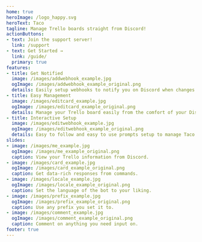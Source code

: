 ```yaml
---
home: true
heroImage: /logo_happy.svg
heroText: Taco
tagline: Manage Trello boards straight from Discord!
actionButtons:
- text: Join the support server!
  link: /support
- text: Get Started →
  link: /guide/
  primary: true
features:
- title: Get Notified
  image: /images/addwebhook_example.jpg
  ogImage: /images/addwebhook_example_original.png
  details: Easily setup webhooks to notify you on Discord when changes are made to your trello board.
- title: Easy Management
  image: /images/editcard_example.jpg
  ogImage: /images/editcard_example_original.png
  details: Manage your Trello board easily from the comfort of your Discord server.
- title: Interactive Setup
  image: /images/editwebhook_example.jpg
  ogImage: /images/editwebhook_example_original.png
  details: Easy to follow and easy to use prompts setup to manage Taco in your Discord server.
slides:
- image: /images/me_example.jpg
  ogImage: /images/me_example_original.png
  caption: View your Trello information from Discord.
- image: /images/card_example.jpg
  ogImage: /images/card_example_original.png
  caption: Get data-rich responses from commands.
- image: /images/locale_example.jpg
  ogImage: /images/locale_example_original.png
  caption: Set the language of the bot to your liking.
- image: /images/prefix_example.jpg
  ogImage: /images/prefix_example_original.png
  caption: Use any prefix you set it to.
- image: /images/comment_example.jpg
  ogImage: /images/comment_example_original.png
  caption: Comment on anything you need input on.
footer: true
---
```

